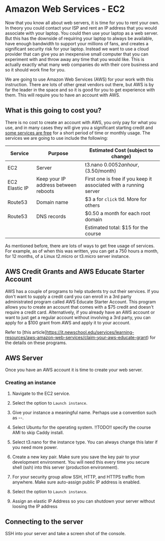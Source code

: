 # Amazon Web Services - EC2

Now that you know all about web servers, it is time for you to rent your own. In theory you could contact your ISP and rent an IP address that you would associate with your laptop. You could then use your laptop as a web server. But this has the downside of requiring your laptop to always be available, have enough bandwidth to support your millions of fans, and creates a significant security risk for your laptop. Instead we want to use a cloud provider that can give you an inexpensive small computer that you can experiment with and throw away any time that you would like. This is actually exactly what many web companies do with their core business and so it should work fine for you.

We are going to use Amazon Web Services (AWS) for your work with this instruction. There are lots of other great vendors out there, but AWS is by far the leader in the space and so it is good for you to get experience with them. This will require you to have an account with AWS.

## What is this going to cost you?

There is no cost to create an account with AWS, you only pay for what you use, and in many cases they will give you a significant starting credit and [some services are free](https://aws.amazon.com/free) for a short period of time or monthly usage. The services we are going to use include the following:

| Service        | Purpose                              | Estimated Cost (subject to change)                                |
| -------------- | ------------------------------------ | ----------------------------------------------------------------- |
| EC2            | Server                               | t3.nano $0.0052 an hour, ($3.50/month)                            |
| EC2 Elastic IP | Keep your IP address between reboots | First one is free if you keep it associated with a running server |
| Route53        | Domain name                          | $3 a for `click` tld. More for others                             |
| Route53        | DNS records                          | $0.50 a month for each root domain                                |
|                |                                      | Estimated total: $15 for the course                               |

As mentioned before, there are lots of ways to get free usage of services. For example, as of when this was written, you can get a 750 hours a month, for 12 months, of a Linux t2.micro or t3.micro server instance.

## AWS Credit Grants and AWS Educate Starter Account

AWS has a couple of programs to help students try out their services. If you don't want to supply a credit card you can enroll in a 3rd party administrated program called AWS Educate Starter Account. This program allows you to create an account that comes with a $75 credit and doesn't require a credit card. Alternatively, if you already have an AWS account or want to just get a regular account without involving a 3rd party, you can apply for a $100 grant from AWS and apply it to your account.

Refer to [this article]https://it.newschool.edu/services/learning-resources/aws-amazon-web-services/claim-your-aws-educate-grant) for the details on these programs.

## AWS Server

Once you have an AWS account it is time to create your web server.

### Creating an instance

1. Navigate to the EC2 service.
1. Select the option to `Launch instance`.
1. Give your instance a meaningful name. Perhaps use a convention such as <owner>-<purpose>-<version>.
1. Select Ubuntu for the operating system. !!TODO!! specify the course AMI to skip Caddy install.
1. Select t3.nano for the instance type. You can always change this later if you need more power.
1. Create a new key pair. Make sure you save the key pair to your development environment. You will need this every time you secure shell (ssh) into this server (production environment).
1. For your security group allow SSH, HTTP, and HTTPS traffic from anywhere. Make sure auto-assign public IP address is enabled.
1. Select the option to `Launch instance`.

1. Assign an elastic IP Address so you can shutdown your server without loosing the IP address

## Connecting to the server

SSH into your server and take a screen shot of the console.

